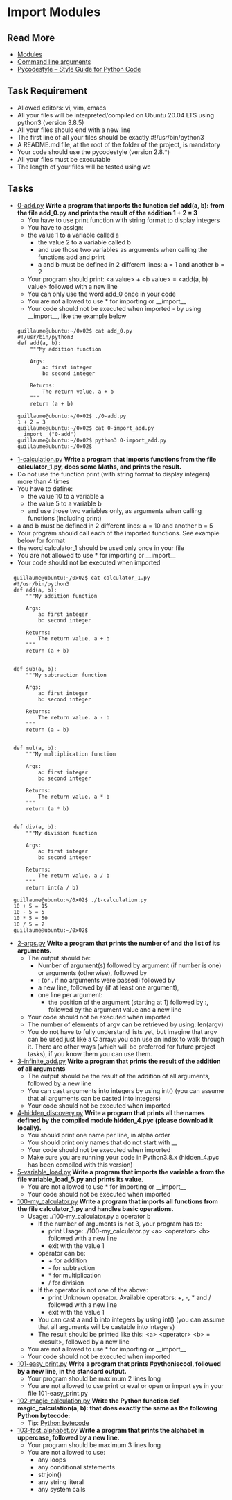# Import Modules
## Read More 
- [Modules](https://docs.python.org/3/tutorial/modules.html)
- [Command line arguments](https://docs.python.org/3/tutorial/stdlib.html#command-line-arguments)
- [Pycodestyle – Style Guide for Python Code](https://pypi.org/project/pycodestyle/)
## Task Requirement 
- Allowed editors: vi, vim, emacs
- All your files will be interpreted/compiled on Ubuntu 20.04 LTS using python3 (version 3.8.5)
- All your files should end with a new line
- The first line of all your files should be exactly #!/usr/bin/python3
- A README.md file, at the root of the folder of the project, is mandatory
- Your code should use the pycodestyle (version 2.8.*)
- All your files must be executable
- The length of your files will be tested using wc
## Tasks
- [0-add.py](0-add.py) **Write a program that imports the function def add(a, b): from the file add_0.py and prints the result of the addition 1 + 2 = 3**
  - You have to use print function with string format to display integers
  - You have to assign:
  - the value 1 to a variable called a
    - the value 2 to a variable called b
    - and use those two variables as arguments when calling the functions add and print
    - a and b must be defined in 2 different lines: a = 1 and another b = 2
  - Your program should print: \<a value\> + \<b value\> = \<add(a, b) value\> followed with a new line
  - You can only use the word add_0 once in your code
  - You are not allowed to use \* for importing or \_\_import\_\_
  - Your code should not be executed when imported - by using \_\_import\_\_, like the example below
  #### 
      guillaume@ubuntu:~/0x02$ cat add_0.py
      #!/usr/bin/python3
      def add(a, b):
          """My addition function

          Args:
              a: first integer
              b: second integer

          Returns:
              The return value. a + b
          """
          return (a + b)

      guillaume@ubuntu:~/0x02$ ./0-add.py
      1 + 2 = 3
      guillaume@ubuntu:~/0x02$ cat 0-import_add.py
      __import__("0-add")
      guillaume@ubuntu:~/0x02$ python3 0-import_add.py 
      guillaume@ubuntu:~/0x02$ 
-  [1-calculation.py](1-calculation.py) **Write a program that imports functions from the file calculator_1.py, does some Maths, and prints the result.**
  - Do not use the function print (with string format to display integers) more than 4 times
  - You have to define:
    - the value 10 to a variable a
    - the value 5 to a variable b
    - and use those two variables only, as arguments when calling functions (including print)
  - a and b must be defined in 2 different lines: a = 10 and another b = 5
  - Your program should call each of the imported functions. See example below for format
  - the word calculator_1 should be used only once in your file
  - You are not allowed to use * for importing or \_\_import\_\_
  - Your code should not be executed when imported
  ####
      guillaume@ubuntu:~/0x02$ cat calculator_1.py
      #!/usr/bin/python3
      def add(a, b):
          """My addition function

          Args:
              a: first integer
              b: second integer

          Returns:
              The return value. a + b
          """
          return (a + b)


      def sub(a, b):
          """My subtraction function

          Args:
              a: first integer
              b: second integer

          Returns:
              The return value. a - b
          """
          return (a - b)


      def mul(a, b):
          """My multiplication function

          Args:
              a: first integer
              b: second integer

          Returns:
              The return value. a * b
          """
          return (a * b)


      def div(a, b):
          """My division function

          Args:
              a: first integer
              b: second integer

          Returns:
              The return value. a / b
          """
          return int(a / b)

      guillaume@ubuntu:~/0x02$ ./1-calculation.py
      10 + 5 = 15
      10 - 5 = 5
      10 * 5 = 50
      10 / 5 = 2
      guillaume@ubuntu:~/0x02$
- [2-args.py](2-args.py) **Write a program that prints the number of and the list of its arguments.**
  - The output should be:
    - Number of argument(s) followed by argument (if number is one) or arguments (otherwise), followed by
    - : (or . if no arguments were passed) followed by
    - a new line, followed by (if at least one argument),
    - one line per argument:
      - the position of the argument (starting at 1) followed by :, followed by the argument value and a new line
  - Your code should not be executed when imported
  - The number of elements of argv can be retrieved by using: len(argv)
  - You do not have to fully understand lists yet, but imagine that argv can be used just like a C array: you can use an index to walk through it. There are other ways (which will be preferred for future project tasks), if you know them you can use them.
- [3-infinite_add.py](3-infinite_add.py) **Write a program that prints the result of the addition of all arguments**
  - The output should be the result of the addition of all arguments, followed by a new line
  - You can cast arguments into integers by using int() (you can assume that all arguments can be casted into integers)
  - Your code should not be executed when imported
- [4-hidden_discovery.py](4-hidden_discovery.py) **Write a program that prints all the names defined by the compiled module hidden_4.pyc (please download it locally).**
  - You should print one name per line, in alpha order
  - You should print only names that do not start with \_\_
  - Your code should not be executed when imported
  - Make sure you are running your code in Python3.8.x (hidden_4.pyc has been compiled with this version)
- [5-variable_load.py](5-variable_load.py) **Write a program that imports the variable a from the file variable_load_5.py and prints its value.**
  - You are not allowed to use * for importing or \_\_import\_\_
  - Your code should not be executed when imported
- [100-my_calculator.py](100-my_calculator.py) **Write a program that imports all functions from the file calculator_1.py and handles basic operations.**
  - Usage: ./100-my_calculator.py a operator b
    - If the number of arguments is not 3, your program has to:
      - print Usage: ./100-my_calculator.py \<a\> \<operator\> \<b\> followed with a new line
      - exit with the value 1
    - operator can be:
      - \+ for addition
      - \- for subtraction
      - \* for multiplication
      - / for division
    - If the operator is not one of the above:
      - print Unknown operator. Available operators: \+, \-, \* and / followed with a new line
      - exit with the value 1
    - You can cast a and b into integers by using int() (you can assume that all arguments will be castable into integers)
    - The result should be printed like this: \<a\> \<operator\> \<b\> = \<result\>, followed by a new line
  - You are not allowed to use \* for importing or \_\_import\_\_
  - Your code should not be executed when imported
- [101-easy_print.py](101-easy_print.py) **Write a program that prints \#pythoniscool, followed by a new line, in the standard output.**
  - Your program should be maximum 2 lines long
  - You are not allowed to use print or eval or open or import sys in your file 101-easy_print.py
- [102-magic_calculation.py](102-magic_calculation.py) **Write the Python function def magic_calculation(a, b): that does exactly the same as the following Python bytecode:**
  - Tip: [Python bytecode](https://docs.python.org/3.4/library/dis.html)
- [103-fast_alphabet.py](103-fast_alphabet.py) **Write a program that prints the alphabet in uppercase, followed by a new line.**
  - Your program should be maximum 3 lines long
  - You are not allowed to use:
    - any loops
    - any conditional statements
    - str.join()
    - any string literal
    - any system calls
